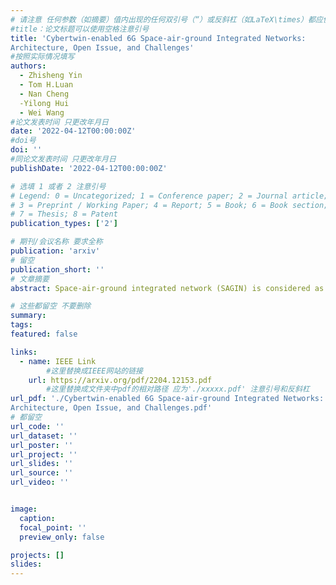 ```yaml
---
# 请注意 任何参数（如摘要）值内出现的任何双引号（“）或反斜杠（如LaTeX\times）都应使用反斜杠（\）进行转义。例如，符号“和LaTeX text\times分别变为\”和\\times。有关详细信息，请参阅YAML或TOML文档。
#title：论文标题可以使用空格注意引号
title: 'Cybertwin-enabled 6G Space-air-ground Integrated Networks:
Architecture, Open Issue, and Challenges'
#按照实际情况填写
authors:
  - Zhisheng Yin
  - Tom H.Luan
  - Nan Cheng
  -Yilong Hui
  - Wei Wang
#论文发表时间 只更改年月日
date: '2022-04-12T00:00:00Z'
#doi号
doi: ''
#同论文发表时间 只更改年月日
publishDate: '2022-04-12T00:00:00Z'

# 选填 1 或者 2 注意引号
# Legend: 0 = Uncategorized; 1 = Conference paper; 2 = Journal article;
# 3 = Preprint / Working Paper; 4 = Report; 5 = Book; 6 = Book section;
# 7 = Thesis; 8 = Patent
publication_types: ['2']

# 期刊/会议名称 要求全称
publication: 'arxiv'
# 留空
publication_short: ''
# 文章摘要
abstract: Space-air-ground integrated network (SAGIN) is considered as a core requirement in emerging 6G networks, which integrates the terrestrial and non-terrestrial networks to reach the full network coverage and ubiquitous services. To envision the ubiquitous intelligence and the deep integration in 6G SAGIN, a paradigm of cybertwin-enabled 6G SAGIN is presented in this paper. Specifically, a cybertwin-enabled SAGIN architecture is first presented, where a novel five-dimension digital twin (DT) model is presented. Particularly, three categories of critical technologies are presented based on the cybertwin of SAGIN, i.e., cybertwinbased multi-source heterogeneous network integration, cybertwin-based integrated cloud-edge-end, and cybertwin-based integrated sensing-communication-computing. Besides, two open issues in the cybertwin-enabled SAGIN are studied, i.e., the networking decision and optimization and the cybertwin-enabled cross-layer privacy and security, where the challenges are discussed and the potential solutions are directed. In addition, a case study with federal learning is developed and open research issues are discussed.

# 这些都留空 不要删除
summary:  
tags:
featured: false

links:
  - name: IEEE Link
        #这里替换成IEEE网站的链接
    url: https://arxiv.org/pdf/2204.12153.pdf
        #这里替换成文件夹中pdf的相对路径 应为'./xxxxx.pdf' 注意引号和反斜杠
url_pdf: './Cybertwin-enabled 6G Space-air-ground Integrated Networks:
Architecture, Open Issue, and Challenges.pdf'
# 都留空
url_code: ''
url_dataset: ''
url_poster: ''
url_project: ''
url_slides: ''
url_source: ''
url_video: ''


image:
  caption: 
  focal_point: ''
  preview_only: false

projects: []
slides:
---
```

